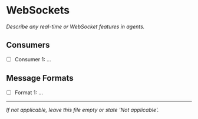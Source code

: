 # WebSockets

_Describe any real-time or WebSocket features in agents._

## Consumers
- [ ] Consumer 1: ...

## Message Formats
- [ ] Format 1: ...

---

_If not applicable, leave this file empty or state 'Not applicable'._
